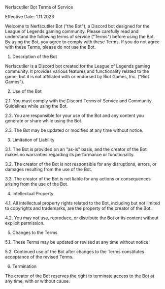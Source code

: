 Nerfscutller Bot Terms of Service

Effective Date: 1.11.2023

Welcome to Nerfscutller Bot ("the Bot"), a Discord bot designed for the League of Legends gaming community. Please carefully read and understand the following terms of service ("Terms") before using the Bot. By using the Bot, you agree to comply with these Terms. If you do not agree with these Terms, please do not use the Bot.

1. Description of the Bot

Nerfscutller is a Discord bot created for the League of Legends gaming community. It provides various features and functionality related to the game, but it is not affiliated with or endorsed by Riot Games, Inc. ("Riot Games").

2. Use of the Bot

2.1. You must comply with the Discord Terms of Service and Community Guidelines while using the Bot.

2.2. You are responsible for your use of the Bot and any content you generate or share while using the Bot.

2.3. The Bot may be updated or modified at any time without notice.

3. Limitation of Liability

3.1. The Bot is provided on an "as-is" basis, and the creator of the Bot makes no warranties regarding its performance or functionality.

3.2. The creator of the Bot is not responsible for any disruptions, errors, or damages resulting from the use of the Bot.

3.3. The creator of the Bot is not liable for any actions or consequences arising from the use of the Bot.

4. Intellectual Property

4.1. All intellectual property rights related to the Bot, including but not limited to copyrights and trademarks, are the property of the creator of the Bot.

4.2. You may not use, reproduce, or distribute the Bot or its content without explicit permission.

5. Changes to the Terms

5.1. These Terms may be updated or revised at any time without notice.

5.2. Continued use of the Bot after changes to the Terms constitutes acceptance of the revised Terms.

6. Termination

The creator of the Bot reserves the right to terminate access to the Bot at any time, with or without cause.

